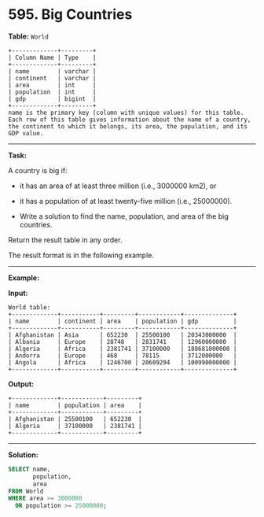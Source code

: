 # 595. Big Countries

**Table:** ```World```

```
+-------------+---------+
| Column Name | Type    |
+-------------+---------+
| name        | varchar |
| continent   | varchar |
| area        | int     |
| population  | int     |
| gdp         | bigint  |
+-------------+---------+
name is the primary key (column with unique values) for this table.
Each row of this table gives information about the name of a country, the continent to which it belongs, its area, the population, and its GDP value.
 ```

***
**Task:**

A country is big if:

* it has an area of at least three million (i.e., 3000000 km2), or
* it has a population of at least twenty-five million (i.e., 25000000).

* Write a solution to find the name, population, and area of the big countries.

Return the result table in any order.

The result format is in the following example.

***
**Example:**

**Input:**
```
World table:
+-------------+-----------+---------+------------+--------------+
| name        | continent | area    | population | gdp          |
+-------------+-----------+---------+------------+--------------+
| Afghanistan | Asia      | 652230  | 25500100   | 20343000000  |
| Albania     | Europe    | 28748   | 2831741    | 12960000000  |
| Algeria     | Africa    | 2381741 | 37100000   | 188681000000 |
| Andorra     | Europe    | 468     | 78115      | 3712000000   |
| Angola      | Africa    | 1246700 | 20609294   | 100990000000 |
+-------------+-----------+---------+------------+--------------+
```

**Output:**
```
+-------------+------------+---------+
| name        | population | area    |
+-------------+------------+---------+
| Afghanistan | 25500100   | 652230  |
| Algeria     | 37100000   | 2381741 |
+-------------+------------+---------+
```

***
**Solution:**
```SQL
SELECT name,
       population,
       area
FROM World
WHERE area >= 3000000
  OR population >= 25000000;
```